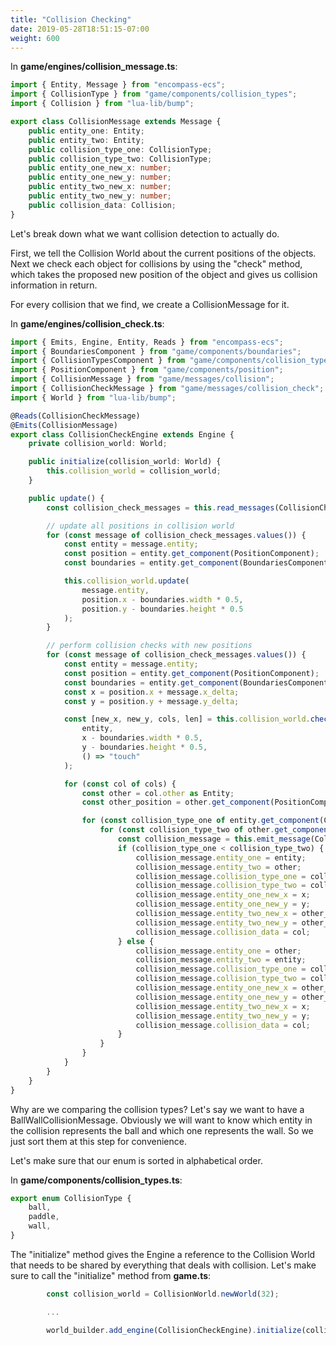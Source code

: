```yaml
---
title: "Collision Checking"
date: 2019-05-28T18:51:15-07:00
weight: 600
---
```


In **game/engines/collision_message.ts**:

```ts
import { Entity, Message } from "encompass-ecs";
import { CollisionType } from "game/components/collision_types";
import { Collision } from "lua-lib/bump";

export class CollisionMessage extends Message {
    public entity_one: Entity;
    public entity_two: Entity;
    public collision_type_one: CollisionType;
    public collision_type_two: CollisionType;
    public entity_one_new_x: number;
    public entity_one_new_y: number;
    public entity_two_new_x: number;
    public entity_two_new_y: number;
    public collision_data: Collision;
}
```

Let's break down what we want collision detection to actually do.

First, we tell the Collision World about the current positions of the objects. Next we check each object for collisions by using the "check" method, which takes the proposed new position of the object and gives us collision information in return.

For every collision that we find, we create a CollisionMessage for it.

In **game/engines/collision_check.ts**:

```ts
import { Emits, Engine, Entity, Reads } from "encompass-ecs";
import { BoundariesComponent } from "game/components/boundaries";
import { CollisionTypesComponent } from "game/components/collision_types";
import { PositionComponent } from "game/components/position";
import { CollisionMessage } from "game/messages/collision";
import { CollisionCheckMessage } from "game/messages/collision_check";
import { World } from "lua-lib/bump";

@Reads(CollisionCheckMessage)
@Emits(CollisionMessage)
export class CollisionCheckEngine extends Engine {
    private collision_world: World;

    public initialize(collision_world: World) {
        this.collision_world = collision_world;
    }

    public update() {
        const collision_check_messages = this.read_messages(CollisionCheckMessage);

        // update all positions in collision world
        for (const message of collision_check_messages.values()) {
            const entity = message.entity;
            const position = entity.get_component(PositionComponent);
            const boundaries = entity.get_component(BoundariesComponent);

            this.collision_world.update(
                message.entity,
                position.x - boundaries.width * 0.5,
                position.y - boundaries.height * 0.5
            );
        }

        // perform collision checks with new positions
        for (const message of collision_check_messages.values()) {
            const entity = message.entity;
            const position = entity.get_component(PositionComponent);
            const boundaries = entity.get_component(BoundariesComponent);
            const x = position.x + message.x_delta;
            const y = position.y + message.y_delta;

            const [new_x, new_y, cols, len] = this.collision_world.check(
                entity,
                x - boundaries.width * 0.5,
                y - boundaries.height * 0.5,
                () => "touch"
            );

            for (const col of cols) {
                const other = col.other as Entity;
                const other_position = other.get_component(PositionComponent);

                for (const collision_type_one of entity.get_component(CollisionTypesComponent)!.collision_types) {
                    for (const collision_type_two of other.get_component(CollisionTypesComponent)!.collision_types) {
                        const collision_message = this.emit_message(CollisionMessage);
                        if (collision_type_one < collision_type_two) {
                            collision_message.entity_one = entity;
                            collision_message.entity_two = other;
                            collision_message.collision_type_one = collision_type_one;
                            collision_message.collision_type_two = collision_type_two;
                            collision_message.entity_one_new_x = x;
                            collision_message.entity_one_new_y = y;
                            collision_message.entity_two_new_x = other_position.x;
                            collision_message.entity_two_new_y = other_position.y;
                            collision_message.collision_data = col;
                        } else {
                            collision_message.entity_one = other;
                            collision_message.entity_two = entity;
                            collision_message.collision_type_one = collision_type_two;
                            collision_message.collision_type_two = collision_type_one;
                            collision_message.entity_one_new_x = other_position.x;
                            collision_message.entity_one_new_y = other_position.y;
                            collision_message.entity_two_new_x = x;
                            collision_message.entity_two_new_y = y;
                            collision_message.collision_data = col;
                        }
                    }
                }
            }
        }
    }
}
```

Why are we comparing the collision types? Let's say we want to have a BallWallCollisionMessage. Obviously we will want to know which entity in the collision represents the ball and which one represents the wall. So we just sort them at this step for convenience.

Let's make sure that our enum is sorted in alphabetical order.

In **game/components/collision_types.ts**:

```ts
export enum CollisionType {
    ball,
    paddle,
    wall,
}
```

The "initialize" method gives the Engine a reference to the Collision World that needs to be shared by everything that deals with collision. Let's make sure to call the "initialize" method from **game.ts**:

```ts
        const collision_world = CollisionWorld.newWorld(32);

        ...

        world_builder.add_engine(CollisionCheckEngine).initialize(collision_world);
```
